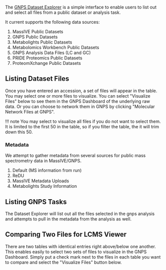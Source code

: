The [GNPS Dataset Explorer](https://gnps-explorer.ucsd.edu) is a simple interface to enable users to list out and select all files from a public dataset or analysis task. 

It current supports the following data sources:

1. MassIVE Public Datasets
1. GNPS Public Datasets
1. Metabolights Public Datasets
1. Metabolomics Workbench Public Datasets
1. GNPS Analysis Data Files (LC and GC)
1. PRIDE Proteomics Public Datasets
1. ProteomXchange Public Datasets

## Listing Dataset Files

Once you have entered an accession, a set of files will appear in the table. You may select one or more files to visualize. You can select "Visualize Files" below to see them in the GNPS Dashboard of the underlying raw data. Or you can choose to network them in GNPS by clicking "Molecular Network Files at GNPS". 

!!! note
    You may select to visualize all files if you do not want to select them. It is limited to the first 50 in the table, so if you filter the table, the it will trim down this 50. 

### Metadata

We attempt to gather metadata from several sources for public mass spectrometry data in MassIVE/GNPS. 

1. Default (MS information from run)
1. ReDU
1. MassIVE Metadata Uploads
1. Metabolights Study Information

## Listing GNPS Tasks

The Dataset Explorer will list out all the files selected in the gnps analysis and attempts to pull in the metadata from the analysis as well. 
## Comparing Two Files for LCMS Viewer

There are two tables with identical entries right above/below one another. This enables easily to select two sets of files to visualize in the GNPS Dashboard. Simply put a check mark next to the files in each table you want to compare and select the "Visualize Files" button below. 
